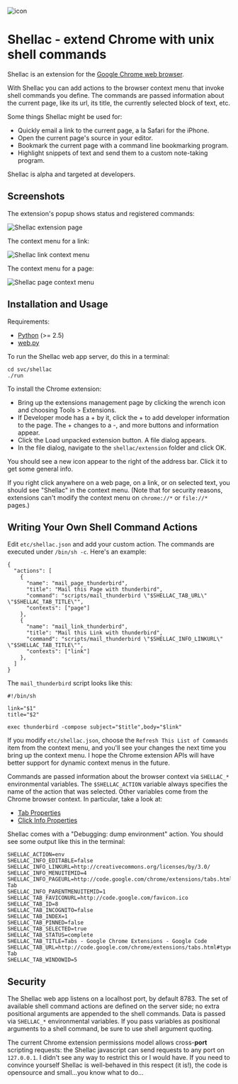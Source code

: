 ![icon](./shellac/raw/master/extension/icon-64x64.png)

# Shellac - extend Chrome with unix shell commands #

Shellac is an extension for the [Google Chrome web browser](http://www.google.com/chrome).

With Shellac you can add actions to the browser context menu that invoke shell commands you define. The commands are passed information about the current page, like its url, its title, the currently selected block of text, etc.

Some things Shellac might be used for:

* Quickly email a link to the current page, a la Safari for the iPhone.
* Open the current page's source in your editor.
* Bookmark the current page with a command line bookmarking program.
* Highlight snippets of text and send them to a custom note-taking program.

Shellac is alpha and targeted at developers.

## Screenshots ##

The extension's popup shows status and registered commands:

![Shellac extension page](./shellac/raw/master/screenshots/extension-popup.png)

The context menu for a link:

![Shellac link context menu](./shellac/raw/master/screenshots/mail-link.png)

The context menu for a page:

![Shellac page context menu](./shellac/raw/master/screenshots/page-menu.png)

## Installation and Usage ##

Requirements:

* [Python](http://python.org/) (&gt;= 2.5)
* [web.py](http://webpy.org/)

To run the Shellac web app server, do this in a terminal:

    cd svc/shellac
    ./run

To install the Chrome extension:

* Bring up the extensions management page by clicking the wrench icon and choosing Tools &gt; Extensions.
* If Developer mode has a + by it, click the + to add developer information to the page. The + changes to a -, and more buttons and information appear.
* Click the Load unpacked extension button. A file dialog appears.
* In the file dialog, navigate to the `shellac/extension` folder and click OK.

You should see a new icon appear to the right of the address bar. Click it to get some general info.

If you right click anywhere on a web page, on a link, or on selected text, you should see "Shellac" in the context menu. (Note that for security reasons, extensions can't modify the context menu on `chrome://*` or `file://*` pages.)

## Writing Your Own Shell Command Actions ##

Edit `etc/shellac.json` and add your custom action. The commands are executed under `/bin/sh -c`. Here's an example:

    {
      "actions": [
        {
          "name": "mail_page_thunderbird",
          "title": "Mail this Page with thunderbird",
          "command": "scripts/mail_thunderbird \"$SHELLAC_TAB_URL\" \"$SHELLAC_TAB_TITLE\"",
          "contexts": ["page"]
        },
        {
          "name": "mail_link_thunderbird",
          "title": "Mail this Link with thunderbird",
          "command": "scripts/mail_thunderbird \"$SHELLAC_INFO_LINKURL\" \"$SHELLAC_TAB_TITLE\"",
          "contexts": ["link"]
        },
      ]
    }

The `mail_thunderbird` script looks like this:

    #!/bin/sh

    link="$1"
    title="$2"

    exec thunderbird -compose subject="$title",body="$link"

If you modify `etc/shellac.json`, choose the `Refresh This List of Commands` item from the context menu, and you'll see your changes the next time you bring up the context menu. I hope the Chrome extension APIs will have better support for dynamic context menus in the future.

Commands are passed information about the browser context via `SHELLAC_*` environmental variables. The `$SHELLAC_ACTION` variable always specifies the name of the action that was selected. Other variables come from the Chrome browser context. In particular, take a look at:

* [Tab Properties](http://code.google.com/chrome/extensions/tabs.html#type-Tab)
* [Click Info Properties](http://code.google.com/chrome/extensions/contextMenus.html#type-OnClickData)

Shellac comes with a "Debugging: dump environment" action. You should see some output like this in the terminal:

    SHELLAC_ACTION=env
    SHELLAC_INFO_EDITABLE=false
    SHELLAC_INFO_LINKURL=http://creativecommons.org/licenses/by/3.0/
    SHELLAC_INFO_MENUITEMID=4
    SHELLAC_INFO_PAGEURL=http://code.google.com/chrome/extensions/tabs.html#type-Tab
    SHELLAC_INFO_PARENTMENUITEMID=1
    SHELLAC_TAB_FAVICONURL=http://code.google.com/favicon.ico
    SHELLAC_TAB_ID=8
    SHELLAC_TAB_INCOGNITO=false
    SHELLAC_TAB_INDEX=1
    SHELLAC_TAB_PINNED=false
    SHELLAC_TAB_SELECTED=true
    SHELLAC_TAB_STATUS=complete
    SHELLAC_TAB_TITLE=Tabs - Google Chrome Extensions - Google Code
    SHELLAC_TAB_URL=http://code.google.com/chrome/extensions/tabs.html#type-Tab
    SHELLAC_TAB_WINDOWID=5

## Security ##

The Shellac web app listens on a localhost port, by default 8783. The set of available shell command actions are defined on the server side; no extra positional arguments are appended to the shell commands. Data is passed via `SHELLAC_*` environmental variables. If you pass variables as positional arguments to a shell command, be sure to use shell argument quoting.

The current Chrome extension permissions model allows cross-**port** scripting requests: the Shellac javascript can send requests to any port on `127.0.0.1`. I didn't see any way to restrict this or I would have. If you need to convince yourself Shellac is well-behaved in this respect (it is!), the code is opensource and small...you know what to do...

